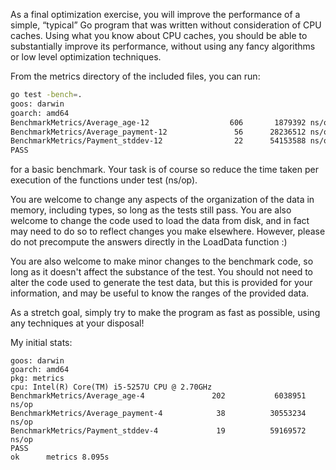 As a final optimization exercise, you will improve the performance of a simple,
“typical” Go program that was written without consideration of CPU caches.
Using what you know about CPU caches, you should be able to substantially
improve its performance, without using any fancy algorithms or low level
optimization techniques.

From the metrics directory of the included files, you can run:

```bash
go test -bench=.
goos: darwin
goarch: amd64
BenchmarkMetrics/Average_age-12                  606       1879392 ns/op
BenchmarkMetrics/Average_payment-12               56      28236512 ns/op
BenchmarkMetrics/Payment_stddev-12                22      54153588 ns/op
PASS
```
for a basic benchmark. Your task is of course so reduce the time taken per
execution of the functions under test (ns/op).

You are welcome to change any aspects of the organization of the data in memory,
including types, so long as the tests still pass. You are also welcome to change
the code used to load the data from disk, and in fact may need to do so to reflect
changes you make elsewhere. However, please do not precompute the answers
directly in the LoadData function :)

You are also welcome to make minor changes to the benchmark code, so long as it
doesn't affect the substance of the test. You should not need to alter the code
used to generate the test data, but this is provided for your information, and
may be useful to know the ranges of the provided data.

As a stretch goal, simply try to make the program as fast as possible, using any
techniques at your disposal!

My initial stats:

```
goos: darwin
goarch: amd64
pkg: metrics
cpu: Intel(R) Core(TM) i5-5257U CPU @ 2.70GHz
BenchmarkMetrics/Average_age-4               202           6038951 ns/op
BenchmarkMetrics/Average_payment-4            38          30553234 ns/op
BenchmarkMetrics/Payment_stddev-4             19          59169572 ns/op
PASS
ok      metrics 8.095s
```